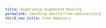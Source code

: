 ```yaml
---
title: Experience Augmented Reality
permalink: /working-adults/free-webinars/ar2
third_nav_title: Free Webinars
---
```


